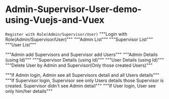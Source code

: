 # Admin-Supervisor-User-demo-using-Vuejs-and-Vuex

`Register with Role(Admin/Supervisor/User)`
"""Login with Role(Admin/Supervisor/User)"""
"""Admin List"""
"""Supervisor List"""
"""User List"""

"""Admin add Supervisors and Supervisor add Users"""
"""Admin Details (using Id)"""
"""Supervisor Details (using Id)"""
"""User Details (using Id)"""
"""Delete User by Admin and Supervisor(Only those created Users)"""

"""If Admin login, Admin see all Supervisors detail and all Users details"""
"""If Supervisor login, Supervisor see only Users details those Supervisor is created. Supervisor didn't see Admin detail"""
"""If User login, User see only him/her details"""
